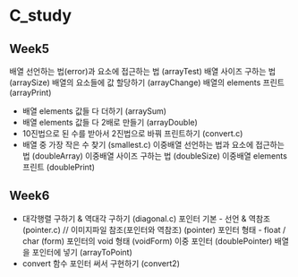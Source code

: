 # C_study
## Week5
배열 선언하는 법(error)과 요소에 접근하는 법 (arrayTest)
배열 사이즈 구하는 법 (arraySize)
배열의 요소들에 값 할당하기 (arrayChange)
배열의 elements 프린트 (arrayPrint)
* 배열 elements 값들 다 더하기 (arraySum)
* 배열 elements 값들 다 2배로 만들기 (arrayDouble)
* 10진법으로 된 수를 받아서 2진법으로 바꿔 프린트하기 (convert.c)
* 배열 중 가장 작은 수 찾기 (smallest.c)
이중배열 선언하는 법과 요소에 접근하는 법 (doubleArray)
이중배열 사이즈 구하는 법 (doubleSize)
이중배열 elements 프린트 (doublePrint)

## Week6
* 대각행렬 구하기 & 역대각 구하기 (diagonal.c)
포인터 기본 - 선언 & 역참조 (pointer.c) // 이미지파일 참조(포인터와 역참조) (pointer)
포인터 형태 - float / char (form)
포인터의 void 형태 (voidForm)
이중 포인터 (doublePointer)
배열을 포인터에 넣기 (arrayToPoint)
* convert 함수 포인터 써서 구현하기 (convert2)
